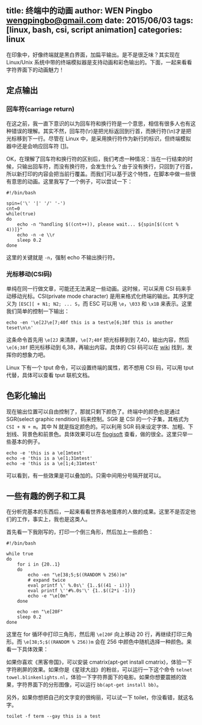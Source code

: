 title: 终端中的动画
author: WEN Pingbo <wengpingbo@gmail.com>
date: 2015/06/03
tags: [linux, bash, csi, script animation]
categories: linux
---

在印象中，好像终端就是黑白界面，加扁平输出。是不是很乏味？其实现在 Linux/Unix 系统中带的终端模拟器是支持动画和彩色输出的。下面，一起来看看字符界面下的动画魅力！

## 定点输出

### 回车符(carriage return)

在这之前，我一直下意识的以为回车符和换行符是一个意思，相信有很多人也有这种错误的理解。其实不然，回车符(\r)是把光标返回到行首，而换行符(\n)才是把光标移到下一行。尽管在 Linux 中，是采用换行符作为新行的标识，但终端模拟器中还是会响应回车符 [[1](http://en.wikipedia.org/wiki/Newline)]。

OK，在理解了回车符和换行符的区别后，我们考虑一种情况：当在一行结束的时候，只输出回车符，而没有换行符，会发生什么？由于没有换行，只回到了行首，所以新打印的内容会把当前行覆盖。而我们可以基于这个特性，在脚本中做一些很有意思的动画。这里我写了一个例子，可以尝试一下：

<!-- more -->

```
#!/bin/bash

spin=('\' '|' '/' '-')
cnt=0
while(true)
do
	echo -n "handling $((cnt++)), please wait... ${spin[$((cnt % 4))]}"
	echo -n -e \\r
	sleep 0.2
done
```

这里的关键就是 `-n`，强制 echo 不输出换行符。

### 光标移动(CSI码)

单纯在同一行做文章，可能还无法满足一些动画。这时候，可以采用 CSI 码来手动移动光标。CSI(private mode character) 是用来格式化终端的输出。其序列定义为 `[ESC][ + N1; N2; ... S`，而 ESC 可以用 `\e`，`\033` 和 `\x1B` 来表示。这里我们简单的控制一下输出：

```
echo -en '\e[2J\e[7;40f this is a test\e[6;38f this is another teset\n\n'
```

这条命令首先用 `\e[2J` 来清屏，`\e[7;40f` 把光标移到到 7,40，输出内容，然后 `\e[6;38f` 把光标移动到 6,38，再输出内容。具体的 CSI 码可以在 [wiki](http://en.wikipedia.org/wiki/ANSI_escape_code) 找到，发挥你的想象力吧。

Linux 下有一个 tput 命令，可以设置终端的属性，若不想用 CSI 码，可以用 tput 代替，具体可以查看 tput 联机文档。

## 色彩化输出

现在输出位置可以自由控制了，那就只剩下颜色了。终端中的颜色也是通过 SGR(select graphic rendition) 码来控制。SGR 是 CSI 的一个子集，其格式为 `CSI + N + m`。其中 N 就是指定颜色的。可以利用 SGR 码来设定字体、加粗、下划线、背景色和前景色。具体效果可以在 [flogisoft](http://misc.flogisoft.com/bash/tip_colors_and_formatting) 查看，做的很全。这里只举一些基本的例子。

```
echo -e 'this is a \e[1mtest'
echo -e 'this is a \e[1;31mtest'
echo -e 'this is a \e[1;4;31mtest'
```
可以看到，有一些效果是可以叠加的。只需中间用分号隔开就可以。

## 一些有趣的例子和工具

在分析完基本的东西后，一起来看看世界各地蛋疼的人做的成果。这里不是否定他们的工作，事实上，我也是这类人。

首先看一下我刚写的，打印一个倒三角形，然后加上一些颜色：

```
#!/bin/bash

while true
do
	for i in {20..1}
	do
		echo -en "\e[38;5;$((RANDOM % 256))m"
		# expand twice
		eval printf \' %.0s\' {1..$((41 - i))}
		eval printf \''#%.0s'\' {1..$((2*i -1))}
		echo -e "\e[0m"
	done

	echo -en "\e[20F"
	sleep 0.2
done
```

这里在 for 循环中打印三角形，然后用 `\e[20F` 向上移动 20 行，再继续打印三角形。而 `\e[38;5;$((RANDOM % 256))m` 会在 256 中颜色中随机选择一种颜色。来看一下具体效果：

如果你喜欢《黑客帝国》，可以安装 cmatrix(apt-get install cmatrix)，体验一下字符刷屏的效果。如果你是《星球大战》的粉丝，可以运行一下这个命令 `telnet towel.blinkenlights.nl`，体验一下字符界面下的电影。如果你想要震撼的效果，字符界面下的分形图像，可以运行 `bb(apt-get install bb)`。

另外，如果你想把自己的文字变的很绚丽，可以试一下 toilet，你没看错，就这名字。

```
toilet -f term --gay this is a test
```
